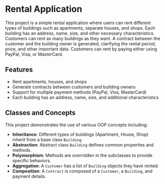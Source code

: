# Rental Application

This project is a simple rental application where users can rent different types of buildings such as apartments, separate houses, and shops. Each building has an address, name, size, and other necessary characteristics. Customers can rent as many buildings as they want. A contract between the customer and the building owner is generated, clarifying the rental period, price, and other important data. Customers can rent by paying either using PayPal, Visa, or MasterCard.

## Features
- Rent apartments, houses, and shops
- Generate contracts between customers and building owners
- Support for multiple payment methods (PayPal, Visa, MasterCard)
- Each building has an address, name, size, and additional characteristics

## Classes and Concepts
This project demonstrates the use of various OOP concepts including:
- **Inheritance**: Different types of buildings (Apartment, House, Shop) inherit from a base class `Building`.
- **Abstraction**: Abstract class `Building` defines common properties and methods.
- **Polymorphism**: Methods are overridden in the subclasses to provide specific behaviors.
- **Aggregation**: A `Customer` has a list of `Building` objects they have rented.
- **Composition**: A `Contract` is composed of a `Customer`, a `Building`, and payment details.
